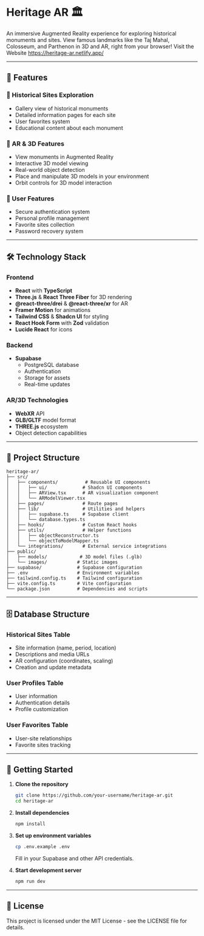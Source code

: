 # Heritage AR 🏛️

An immersive Augmented Reality experience for exploring historical monuments and sites. View famous landmarks like the Taj Mahal, Colosseum, and Parthenon in 3D and AR, right from your browser! Visit the Website https://heritage-ar.netlify.app/

---

## 🌟 Features

### 🏰 Historical Sites Exploration
- Gallery view of historical monuments
- Detailed information pages for each site
- User favorites system
- Educational content about each monument

### 📱 AR & 3D Features
- View monuments in Augmented Reality
- Interactive 3D model viewing
- Real-world object detection
- Place and manipulate 3D models in your environment
- Orbit controls for 3D model interaction

### 👤 User Features
- Secure authentication system
- Personal profile management
- Favorite sites collection
- Password recovery system

---

## 🛠️ Technology Stack

### Frontend
- **React** with **TypeScript**
- **Three.js** & **React Three Fiber** for 3D rendering
- **@react-three/drei** & **@react-three/xr** for AR
- **Framer Motion** for animations
- **Tailwind CSS** & **Shadcn UI** for styling
- **React Hook Form** with **Zod** validation
- **Lucide React** for icons

### Backend
- **Supabase**
  - PostgreSQL database
  - Authentication
  - Storage for assets
  - Real-time updates

### AR/3D Technologies
- **WebXR** API
- **GLB/GLTF** model format
- **THREE.js** ecosystem
- Object detection capabilities

---

## 📁 Project Structure

```
heritage-ar/
├── src/
│   ├── components/          # Reusable UI components
│   │   ├── ui/             # Shadcn UI components
│   │   ├── ARView.tsx      # AR visualization component
│   │   └── ARModelViewer.tsx
│   ├── pages/              # Route pages
│   ├── lib/                # Utilities and helpers
│   │   ├── supabase.ts     # Supabase client
│   │   └── database.types.ts
│   ├── hooks/              # Custom React hooks
│   ├── utils/              # Helper functions
│   │   ├── objectReconstructor.ts
│   │   └── objectToModelMapper.ts
│   └── integrations/       # External service integrations
├── public/
│   ├── models/            # 3D model files (.glb)
│   └── images/           # Static images
├── supabase/             # Supabase configuration
├── .env                  # Environment variables
├── tailwind.config.ts    # Tailwind configuration
├── vite.config.ts        # Vite configuration
└── package.json          # Dependencies and scripts
```

---

## 🗄️ Database Structure

### Historical Sites Table
- Site information (name, period, location)
- Descriptions and media URLs
- AR configuration (coordinates, scaling)
- Creation and update metadata

### User Profiles Table
- User information
- Authentication details
- Profile customization

### User Favorites Table
- User-site relationships
- Favorite sites tracking

---

## 🚀 Getting Started

1. **Clone the repository**
   ```bash
   git clone https://github.com/your-username/heritage-ar.git
   cd heritage-ar
   ```

2. **Install dependencies**
   ```bash
   npm install
   ```

3. **Set up environment variables**
   ```bash
   cp .env.example .env
   ```
   Fill in your Supabase and other API credentials.

4. **Start development server**
   ```bash
   npm run dev
   ```

---

## 📝 License

This project is licensed under the MIT License - see the LICENSE file for details.
